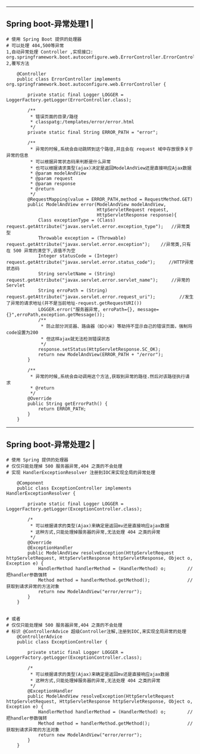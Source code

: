 ----------------------------
Spring boot-异常处理1		|
----------------------------
	# 使用 Spring Boot 提供的处理器
	# 可以处理 404,500等异常
	1,自动异常处理 Controller ,实现接口: org.springframework.boot.autoconfigure.web.ErrorController.ErrorController
	2,覆写方法
		
		@Controller
		public class ErrorController implements org.springframework.boot.autoconfigure.web.ErrorController {

			private static final Logger LOGGER = LoggerFactory.getLogger(ErrorController.class);

			/**
			 * 错误页面的目录/路径
			 * classpatg:/templates/error/error.html
			 */
			private static final String ERROR_PATH = "error";

			/**
			 * 异常的时候,系统会自动跳转到这个路径,并且会在 request 域中存放很多关于异常的信息
			 * 可以根据异常状态码来判断是什么异常
			 * 也可以根据请求类型(ajax)决定是返回ModelAndView还是直接响应Ajax数据
			 * @param modelAndView
			 * @param request
			 * @param response
			 * @return
			 */
			@RequestMapping(value = ERROR_PATH,method = RequestMethod.GET)
			public ModelAndView error(ModelAndView modelAndView,
									  HttpServletRequest request,
									  HttpServletResponse response){
				Class exceptionType = (Class) request.getAttribute("javax.servlet.error.exception_type");   //异常类型
				Throwable exception = (Throwable) request.getAttribute("javax.servlet.error.exception");    //异常类,只有在 500 异常的清空下,该值不为空
				Integer statusCode = (Integer) request.getAttribute("javax.servlet.error.status_code");     //HTTP异常状态码
				String servletName = (String) request.getAttribute("javax.servlet.error.servlet_name");     //异常的Servlet
				String erroPath = (String) request.getAttribute("javax.servlet.error.request_uri");         //发生了异常的请求地址(并不是当前地址-request.getRequestURI())
				LOGGER.error("服务器异常, erroPath={}, message={}",erroPath,exception.getMessage());
				/**
				 * 防止部分浏览器、路由器（如小米）等劫持不显示自己的错误页面，强制将code设置为200
				 * 但这样ajax就无法检测错误状态
				 */
				response.setStatus(HttpServletResponse.SC_OK);
				return new ModelAndView(ERROR_PATH + "/error");
			}

			/**
			 * 异常的时候,系统会自动调用这个方法,获取到异常的路径.然后对该路径执行请求
			 * @return
			 */
			@Override
			public String getErrorPath() {
				return ERROR_PATH;
			}
		}

----------------------------
Spring boot-异常处理2		|
----------------------------
	# 使用 Spring 提供的处理器
	# 仅仅只能处理掉 500 服务器异常,404 之类的不会处理
	# 实现 HandlerExceptionResolver 注册到IOC来实现全局的异常处理

		@Component
		public class ExceptionController implements HandlerExceptionResolver {

			private static final Logger LOGGER = LoggerFactory.getLogger(ExceptionController.class);
			
			/*
			 * 可以根据请求的类型(Ajax)来确定是返回mv还是直接响应ajax数据
			 * 这种方式,只能处理掉服务器的异常,无法处理 404 之类的异常
			 */
			@Override
			@ExceptionHandler
			public ModelAndView resolveException(HttpServletRequest httpServletRequest, HttpServletResponse httpServletResponse, Object o, Exception e) {
				HandlerMethod handlerMethod = (HandlerMethod) o;		//把handler参数强转
				Method method = handlerMethod.getMethod();				//获取到请求异常的方法对象
				return new ModelAndView("error/error");
			}
		}
	

	# 或者
	# 仅仅只能处理掉 500 服务器异常,404 之类的不会处理
	# 标识 @ControllerAdvice 超级Controller注解,注册到IOC,来实现全局异常的处理
		@ControllerAdvice
		public class ExceptionController {

			private static final Logger LOGGER = LoggerFactory.getLogger(ExceptionController.class);
			
			/*
			 * 可以根据请求的类型(Ajax)来确定是返回mv还是直接响应ajax数据
			 * 这种方式,只能处理掉服务器的异常,无法处理 404 之类的异常
			 */
			@ExceptionHandler
			public ModelAndView resolveException(HttpServletRequest httpServletRequest, HttpServletResponse httpServletResponse, Object o, Exception e) {
				HandlerMethod handlerMethod = (HandlerMethod) o;		//把handler参数强转
				Method method = handlerMethod.getMethod();				//获取到请求异常的方法对象
				return new ModelAndView("error/error");
			}
		}